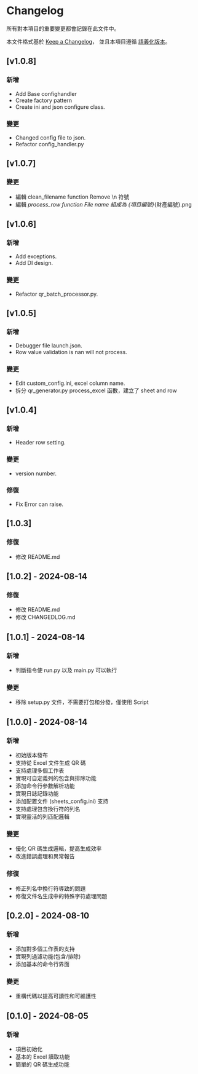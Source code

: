 # Changelog

所有對本項目的重要變更都會記錄在此文件中。

本文件格式基於 [Keep a Changelog](https://keepachangelog.com/en/1.0.0/)，
並且本項目遵循 [語義化版本](https://semver.org/spec/v2.0.0.html)。

## [v1.0.8]

### 新增
- Add Base confighandler
- Create factory pattern
- Create ini and json configure class. 

### 變更
- Changed config file to json. 
- Refactor config_handler.py

## [v1.0.7]

### 變更
- 編輯 clean_filename function Remove \n 符號
- 編輯 _process_row function File name 組成為 {項目編號}_{財產編號}.png

## [v1.0.6]

### 新增
- Add exceptions.
- Add DI design. 

### 變更
- Refactor qr_batch_processor.py.


## [v1.0.5]

### 新增
- Debugger file launch.json.
- Row value validation is nan will not process.

### 變更
- Edit custom_config.ini, excel column name.
- 拆分 qr_generator.py process_excel 函數，建立了 sheet and row

## [v1.0.4]

### 新增
- Header row setting.

### 變更
- version number.

### 修復
- Fix Error can raise.

## [1.0.3]

### 修復
- 修改 README.md

## [1.0.2] - 2024-08-14

### 修復
- 修改 README.md
- 修改 CHANGEDLOG.md

## [1.0.1] - 2024-08-14

### 新增
- 判斷指令使 run.py 以及 main.py 可以執行

### 變更
- 移除 setup.py 文件，不需要打包和分發，僅使用 Script

## [1.0.0] - 2024-08-14

### 新增
- 初始版本發布
- 支持從 Excel 文件生成 QR 碼
- 支持處理多個工作表
- 實現可自定義列的包含與排除功能
- 添加命令行參數解析功能
- 實現日誌記錄功能
- 添加配置文件 (sheets_config.ini) 支持
- 支持處理包含換行符的列名
- 實現靈活的列匹配邏輯

### 變更
- 優化 QR 碼生成邏輯，提高生成效率
- 改進錯誤處理和異常報告

### 修復
- 修正列名中換行符導致的問題
- 修復文件名生成中的特殊字符處理問題

## [0.2.0] - 2024-08-10

### 新增
- 添加對多個工作表的支持
- 實現列過濾功能(包含/排除)
- 添加基本的命令行界面

### 變更
- 重構代碼以提高可讀性和可維護性

## [0.1.0] - 2024-08-05

### 新增
- 項目初始化
- 基本的 Excel 讀取功能
- 簡單的 QR 碼生成功能

